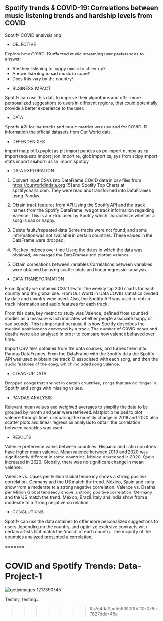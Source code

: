 ## Spotify trends & COVID-19: Correlations between music listening trends and hardship levels from COVID

Spotify_COVID_analysis.png


* OBJECTIVE

Explore how COVID-19 affected music streaming user preferences to answer:
- Are they listening to happy music to cheer up?
- Are we listening to sad music to cope?
- Does this vary by the country?


* BUSINESS IMPACT

Spotify can use this data to improve their algorithms and offer more personalized suggestions to users in different regions, that could potentially provide a better experience to the user.


* DATA 

Spotify API for the tracks and music metrics was use and for COVID-19 information the official datasets from Our World data.


* DEPENDENCIES

import matplotlib.pyplot as plt
import pandas as pd
import numpy as np
import requests
import json
import re, glob
import os, sys
from scipy import stats
import seaborn as sn
import spotipy                          
       
                                                
* DATA EXPLORATION

1. Convert input CSVs into DataFrame
    COVID data in csv files from https://ourworldindata.org [5] and Spotify Top Charts at 
    spotifycharts.com. They were read and transformed into DataFrames using Pandas. 

2. Obtain track features from API 
    Using the Spotify API and the track names from the Spotify DataFrame, we got track information 
    regarding Valence. This is a metric used by Spotify which characterize whether a song is sad or happy.

3. Delete faulty/repeated data
    Some tracks were not found, and some information was not available in certain countries. 
    These values in the DataFrame were dropped.
    
4. Plot key indexes over time
    Using the dates in which the data was obtained, we merged the DataFrames and plotted valence.

5. Obtain correlations between variables
    Correlations between variables were obtained by using scatter plots and linear regression analysis.


* DATA TRANSFORMATION

From Spotify we obtained CSV files for the weekly top 200 charts for each country and the global one. From Our World in Data COVID statistics divided by date and country were used. Also, the Spotify API was used to obtain track information and audio features for each track. 

From this data, key metric to study was Valence, defined from sounded studies as a measure which indicates whether  people associate happy or sad sounds. This is important because it is how Spotify describes the musical positiveness conveyed by a track. The number of COVID cases and deaths were also analysed in order to compare  how valence behaved over time.

Import CSV files obtained from the data sources, and turned them into Pandas DataFrames. From the DataFrame with the Spotify data the Spotify API was used to obtain the track ID associated with each song, and then the audio features of the song, which included song valence. 


* CLEAN-UP DATA

Dropped songs that are not in certain countries, songs that are no longer in Spotify and songs with missing values. 


* PANDAS ANALYSIS

Relevant mean values and weighted averages to simplify the data to be grouped by month and year were retrieved. Matplotlib helped to plot valence through time, comparing the monthly change in 2019 and 2020 also scatter plots and linear regression analysis to obtain the correlation between variables was used.


* RESULTS

Valence preference varies between countries.
Hispanic and Latin countries have higher mean valence.
Mean valence between 2019 and 2020 was significantly different in some countries.
México decreased in 2020.
Spain increased in 2020.
Globally, there was no significant change in mean valence.

Valence vs. Cases per Million
Global tendency shows a strong positive correlation. 
Germany and the US match the trend.
México, Spain and India show from a moderate to a strong negative correlation.
Valence vs. Deaths per Million
Global tendency shows a strong positive correlation. 
Germany and the US match the trend.
México, Brazil, Italy and India show from a moderate to a strong negative correlation.


* CONCLUTIONS

Spotify can use the data obtained to offer more personalized suggestions to users depending on the country, and optimize exclusive contracts with certain artists that match the ‘mood’ of each country. 
The majority of the countries analyzed presented a correlation.


=======
# COVID and Spotify Trends: Data-Project-1
![gettyimages-1217390845](https://user-images.githubusercontent.com/77795761/117542257-817cb900-afdd-11eb-8e25-e5951a95e7f6.jpg)

Testing, testing...
>>>>>>> 0a7e4daf1ad559302fffbf105079c7827ddc445a
